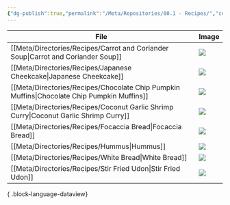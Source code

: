 ```yaml
---
{"dg-publish":true,"permalink":"/Meta/Repositories/00.1 - Recipes/","contentClasses":"cards table-max cards-2-3 cards-cover"}
---
```



| File                                                                                           | Image                                                                                                                                                                                  |
| ---------------------------------------------------------------------------------------------- | -------------------------------------------------------------------------------------------------------------------------------------------------------------------------------------- |
| [[Meta/Directories/Recipes/Carrot and Coriander Soup\|Carrot and Coriander Soup]]           | ![](\-)                                                                                                                                                                                |
| [[Meta/Directories/Recipes/Japanese Cheekcake\|Japanese Cheekcake]]                         | ![](https://www.thespruceeats.com/thmb/kLi0tUgsOb9iUHOW89SXbK6LLnQ=/3000x2000/filters:no_upscale():max_bytes(150000):strip_icc()/JigglyCheesecakeSpruce2-5bb08f1bc9e77c00261c0c8e.jpg) |
| [[Meta/Directories/Recipes/Chocolate Chip Pumpkin Muffins\|Chocolate Chip Pumpkin Muffins]] | ![](https://64.media.tumblr.com/853cd62a38b828610097364eda3865b6/17118dc96939db0f-20/s540x810/edc76c62ec37d7dca7a78d9d23d016e997d153f4.pnj)                                            |
| [[Meta/Directories/Recipes/Coconut Garlic Shrimp Curry\|Coconut Garlic Shrimp Curry]]       | ![](https://www.littlebroken.com/wp-content/uploads/2020/07/Coconut-Milk-Shrimp-13.jpg)                                                                                                |
| [[Meta/Directories/Recipes/Focaccia Bread\|Focaccia Bread]]                                 | ![](\-)                                                                                                                                                                                |
| [[Meta/Directories/Recipes/Hummus\|Hummus]]                                                 | ![](\-)                                                                                                                                                                                |
| [[Meta/Directories/Recipes/White Bread\|White Bread]]                                       | ![](\-)                                                                                                                                                                                |
| [[Meta/Directories/Recipes/Stir Fried Udon\|Stir Fried Udon]]                               | ![](\-)                                                                                                                                                                                |

{ .block-language-dataview}
